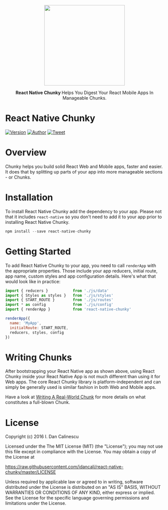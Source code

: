 <p align="center">
  <a href="https://github.com/idancali/react-native-chunky">
    <img height="256" src="https://raw.githubusercontent.com/idancali/react-native-chunky/master/logo.png">
  </a>
  <p align="center"> <b> React Native Chunky </b> Helps You Digest Your React Mobile Apps In Manageable Chunks. </p>
</p>

# React Native Chunky
[![Version](https://img.shields.io/npm/v/react-chunky.svg)](https://www.npmjs.com/package/react-native-chunky)
[![Author](https://img.shields.io/badge/say%20hi-%40idancali-green.svg)](https://twitter.com/idancali)
[![Tweet](https://img.shields.io/twitter/url/http/shields.io.svg?style=social)](https://twitter.com/intent/tweet?url=https%3A%2F%2Fgithub.com%2Fidancali)

# Overview

Chunky helps you build solid React Web and Mobile apps, faster and easier. It does that by splitting up parts of your app into more manageable sections - or Chunks.

# Installation

To install React Native Chunky add the dependency to your app. Please not that it includes ```react-native``` so you don't need to add it to your app prior to installing React Native Chunky.


```javascript
npm install --save react-native-chunky
```

# Getting Started

To add React Native Chunky to your app, you need to call ```renderApp``` with the appropriate properties. Those include your app reducers, initial route, app name, custom styles and app configuration details. Here's what that would look like in practice:

```javascript
import { reducers }           from './js/data'
import { Styles as styles }   from './js/styles'
import { START_ROUTE }        from './js/routes'
import * as config            from './js/config'
import { renderApp }          from 'react-native-chunky'

renderApp({
  name: 'MyApp',
  initialRoute: START_ROUTE,
  reducers, styles, config
})
```

# Writing Chunks

After bootstrapping your React Native app as shown above, using React Chunky inside your React Native App is not much different than using it for Web apps. The core React Chunky library is platform-independent and can simply be generally used is similar fashion in both Web and Mobile apps.

Have a look at [Writing A Real-World Chunk](https://github.com/idancali/react-chunky#writing-a-real-world-chunk) for more details on what constitutes a full-blown Chunk.

# License

Copyright (c) 2016 I. Dan Calinescu

 Licensed under the The MIT License (MIT) (the "License");
 you may not use this file except in compliance with the License.
 You may obtain a copy of the License at

 https://raw.githubusercontent.com/idancali/react-native-chunky/master/LICENSE

 Unless required by applicable law or agreed to in writing, software
 distributed under the License is distributed on an "AS IS" BASIS,
 WITHOUT WARRANTIES OR CONDITIONS OF ANY KIND, either express or implied.
 See the License for the specific language governing permissions and
 limitations under the License.
